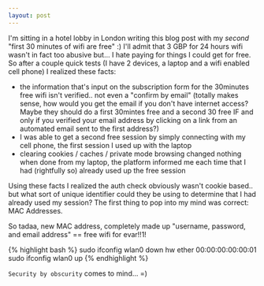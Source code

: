 ```yaml
---
layout: post
---
```


I'm sitting in a hotel lobby in London writing this blog post with my *second* "first 30 minutes of wifi are free" :)
I'll admit that 3 GBP for 24 hours wifi wasn't in fact too abusive but... I hate paying for things I could get for free.
So after a couple quick tests (I have 2 devices, a laptop and a wifi enabled cell phone) I realized these facts:

- the information that's input on the subscription form for the 30minutes free wifi isn't verified.. not even a "confirm by email" (totally makes sense, how would you get the email if you don't have internet access? Maybe they should do a first 30mintes free and a second 30 free IF and only if you verified your email address by clicking on a link from an automated email sent to the first address?)
- I was able to get a second free session by simply connecting with my cell phone, the first session I used up with the laptop
- clearing cookies / caches / private mode browsing changed nothing when done from my laptop, the platform informed me each time that I had (rightfully so) already used up the free session

Using these facts I realized the auth check obviously wasn't cookie based.. but what sort of unique identifier could they be using to determine that I had already used my session?
The first thing to pop into my mind was correct: MAC Addresses.

So tadaa, new MAC address, completely made up "username, password, and email address" == free wifi for evar!!1!

{% highlight bash %}
sudo ifconfig wlan0 down hw ether 00:00:00:00:00:01
sudo ifconfig wlan0 up
{% endhighlight %}

`Security by obscurity` comes to mind... =)
